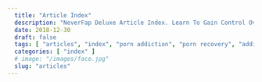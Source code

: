 ```yaml
---
  title: "Article Index"
  description: "NeverFap Deluxe Article Index. Learn To Gain Control Over Your Porn Addiction Through Our Context And Practice Artices. The Perfect NoFap Alternative."
  date: 2018-12-30
  draft: false
  tags: [ "articles", "index", "porn addiction", "porn recovery", "addiction recovery", "addiction", "awareness", "nofap", "neverfap", "neverfap deluxe" ]
  categories: [ "index" ]
  # image: "/images/face.jpg"
  slug: "articles"
---
```

